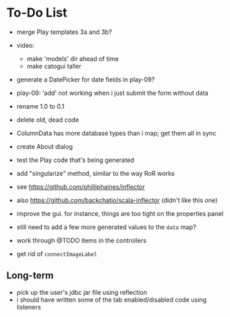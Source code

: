 To-Do List
==========

* merge Play templates 3a and 3b?
* video:
  * make 'models' dir ahead of time
  * make catogui taller
* generate a DatePicker for date fields in play-09?
* play-09: 'add' not working when i just submit the form without data

* rename 1.0 to 0.1
* delete old, dead code
* ColumnData has more database types than i map; get them all in sync
* create About dialog
* test the Play code that's being generated
* add "singularize" method, similar to the way RoR works
* 	see https://github.com/philliphaines/inflector
* 	also https://github.com/backchatio/scala-inflector (didn't like this one)

* improve the gui. for instance, things are too tight on the properties panel
* still need to add a few more generated values to the `data` map?

* work through @TODO items in the controllers
* get rid of `connectImageLabel`


Long-term
---------

* pick up the user's jdbc jar file using reflection
* i should have written some of the tab enabled/disabled code using listeners

